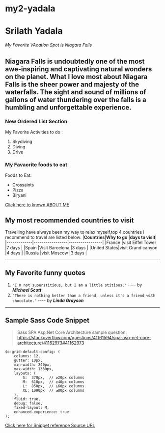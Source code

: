 # my2-yadala
# Srilath Yadala #
###### My Favorite VAcation Spot is Niagara Falls ######
**Niagara Falls** is undoubtedly one of the most awe-inspiring and captivating natural wonders on the planet. What I love most about Niagara Falls is the sheer power and majesty of the **waterfalls**. The sight and sound of millions of gallons of water thundering over the falls is a humbling and unforgettable experience.
---
### New Ordered List Section ###
My Favorite Activities to do :
1. Skydiving
2. Diving
3. Drive

### My Favaorite foods to eat ###
Foods to Eat:
* Crossaints
* Pizza
* Biryani

[Click here to known ABOUT ME](https://github.com/s566646/my2-yadala/blob/main/MyStats.md)

## My most recommended countries to visit

Travelling have always been my way to relax myself,top 4 countries i recommend to travel are listed below:
|**Countries**|**Why to go**       |**days to visit**|
|-------------|-----------------|-----------------|
|France       |visit Eiffel Tower     |7 days           |
|Spain        |Visit Barcelona  |3 days           |
|United States|visit Grand canyon     |4 days           |
|Russia       |visit Moscow           |3 days           |

___
## My Favorite funny quotes
1. `"I'm not superstitious, but I am a little stitious."` ---- by  **_Michael Scott_**
2. `"There is nothing better than a friend, unless it's a friend with chocolate."` ---- by **_Linda Grayson_**

___
## Sample Sass Code Snippet
> Sass SPA Asp.Net Core Architecture sample question: <https://stackoverflow.com/questions/41161594/spa-asp-net-core-architecture/41162973#41162973>
```
$o-grid-default-config: (
    columns: 12,
    gutter: 10px,
    min-width: 240px,
    max-width: 1330px,
    layouts: (
        S:  370px,  // ≥20px columns
        M:  610px,  // ≥40px columns
        L:  850px,  // ≥60px columns
        XL: 1090px  // ≥80px columns
    ),
    fluid: true,
    debug: false,
    fixed-layout: M,
    enhanced-experience: true
);
```
[Click here for Snippet reference Source URL](https://css-tricks.com/snippets/sass/deep-getset-maps/)
